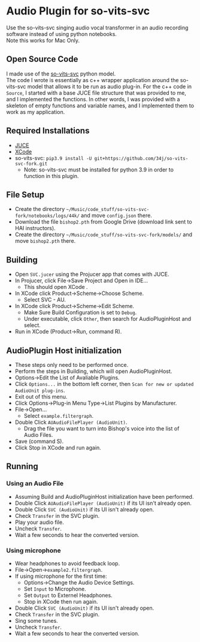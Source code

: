 # Audio Plugin for so-vits-svc

Use the so-vits-svc singing audio vocal transformer in an audio recording software instead of using python notebooks. <br>
Note this works for Mac Only.

## Open Source Code 
I made use of the [so-vits-svc](https://github.com/34j/so-vits-svc-fork.git) python model.<br>
The code I wrote is essentially as c++ wrapper application around the so-vits-svc model that allows it to be run as audio plug-in. For the c++ code in `Source`, I started with a base JUCE file structure that was provided to me, and I implemented the functions. In other words, I was provided with a skeleton of empty functions and variable names, and I implemented them to work as my application.

## Required Installations
- [JUCE](https://juce.com/download/)
- [XCode](https://apps.apple.com/us/app/xcode/id497799835?mt=12)
- so-vits-svc: `pip3.9 install -U git+https://github.com/34j/so-vits-svc-fork.git`
    - Note: so-vits-svc must be installed for python 3.9 in order to function in this plugin.

## File Setup 
- Create the directory `~/Music/code_stuff/so-vits-svc-fork/notebooks/logs/44k/` and move `config.json` there.
- Download the file `bishop2.pth` from Google Drive (download link sent to HAI instructors).
- Create the directory `~/Music/code_stuff/so-vits-svc-fork/models/` and move `bishop2.pth` there.

## Building 
- Open `SVC.jucer` using the Projucer app that comes with JUCE.
- In Projucer, click File->Save Project and Open in IDE...
    - This should open XCode .
- In XCode click Product->Scheme->Choose Scheme.
    - Select SVC - AU.
- In XCode click Product->Scheme->Edit Scheme.
    - Make Sure Build Configuration is set to `Debug`.
    - Under executable, click `Other`, then search for AudioPluginHost and select.
- Run in XCode (Product->Run, command R).

## AudioPlugin Host initialization 
- These steps only need to be performed once.
- Perform the steps in Building, which will open AudioPluginHost.
- Options->Edit the List of Avaliable Plugins.
- Click `Options...` in the bottom left corner, then `Scan for new or updated AudioUnit plug-ins`.
- Exit out of this menu.
- Click Options->Plug-in Menu Type->List Plugins by Manufacturer.
- File->Open...
    - Select `example.filtergraph`.
- Double Click `AUAudioFilePlayer (AudioUnit)`.
    - Drag the file you want to turn into Bishop's voice into the list of Audio Files.
- Save (command S).
- Click Stop in XCode and run again.<br>

## Running
### Using an Audio File
- Assuming Build and AudioPluginHost initialization have been performed.
-  Double Click `AUAudioFilePlayer (AudioUnit)` if its UI isn't already open.
- Double Click `SVC (AudioUnit)` if its UI isn't already open.
- Check `Transfer` in the SVC plugin.
- Play your audio file.
- Uncheck `Transfer`.
- Wait a few seconds to hear the converted version. 
### Using microphone 
- Wear headphones to avoid feedback loop.
- File->Open->`example2.filtergraph`.
- If using microphone for the first time: 
    - Options->Change the Audio Device Settings.
    - Set `Input` to Microphone.
    - Set `Output` to Externel Headphones.
    - Stop in XCode then run again. 
- Double Click `SVC (AudioUnit)` if its UI isn't already open.
- Check `Transfer` in the SVC plugin.
- Sing some tunes.
- Uncheck `Transfer`.
- Wait a few seconds to hear the converted version.
